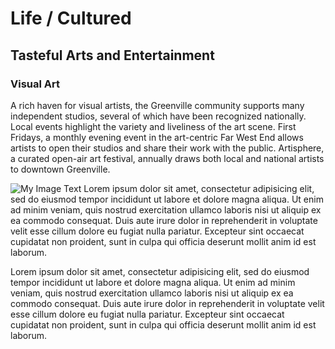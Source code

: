# Life / Cultured

## Tasteful Arts and Entertainment

### Visual Art
A rich haven for visual artists, the Greenville community supports many independent studios, several of which have been recognized nationally. Local events highlight the variety and liveliness of the art scene. First Fridays, a monthly evening event in the art-centric Far West End allows artists to open their studios and share their work with the public. Artisphere, a curated open-air art festival, annually draws both local and national artists to downtown Greenville.

![My Image Text](/images/cooking.jpg "Optional title") Lorem ipsum dolor sit amet, consectetur adipisicing elit, sed do eiusmod tempor incididunt ut labore et dolore magna aliqua. Ut enim ad minim veniam, quis nostrud exercitation ullamco laboris nisi ut aliquip ex ea commodo consequat. Duis aute irure dolor in reprehenderit in voluptate velit esse cillum dolore eu fugiat nulla pariatur. Excepteur sint occaecat cupidatat non proident, sunt in culpa qui officia deserunt mollit anim id est laborum.

Lorem ipsum dolor sit amet, consectetur adipisicing elit, sed do eiusmod tempor incididunt ut labore et dolore magna aliqua. Ut enim ad minim veniam, quis nostrud exercitation ullamco laboris nisi ut aliquip ex ea commodo consequat. Duis aute irure dolor in reprehenderit in voluptate velit esse cillum dolore eu fugiat nulla pariatur. Excepteur sint occaecat cupidatat non proident, sunt in culpa qui officia deserunt mollit anim id est laborum.